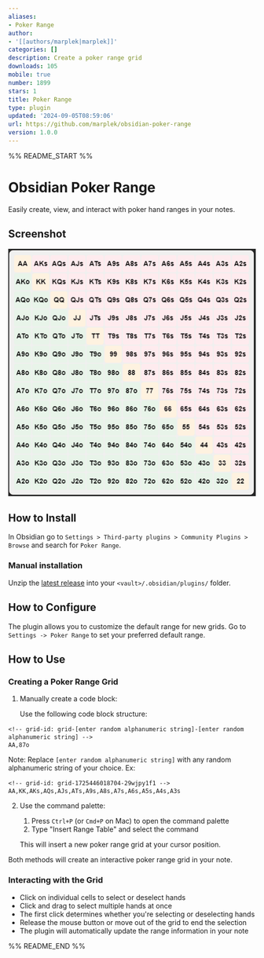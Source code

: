 ```yaml
---
aliases:
- Poker Range
author:
- '[[authors/marplek|marplek]]'
categories: []
description: Create a poker range grid
downloads: 105
mobile: true
number: 1899
stars: 1
title: Poker Range
type: plugin
updated: '2024-09-05T08:59:06'
url: https://github.com/marplek/obsidian-poker-range
version: 1.0.0
---
```


%% README_START %%

# Obsidian Poker Range

Easily create, view, and interact with poker hand ranges in your notes.

## Screenshot

![Poker Range Grid](https://raw.githubusercontent.com/marplek/obsidian-poker-range/HEAD/image/poker-range-grid.gif)

## How to Install

In Obsidian go to `Settings > Third-party plugins > Community Plugins > Browse` and search for `Poker Range`.

### Manual installation

Unzip the [latest release](https://github.com/marplek/obsidian-poker-range/releases/latest) into your `<vault>/.obsidian/plugins/` folder.

## How to Configure

The plugin allows you to customize the default range for new grids. Go to `Settings -> Poker Range` to set your preferred default range.

## How to Use

### Creating a Poker Range Grid

1. Manually create a code block:

    Use the following code block structure:

```poker-range
<!-- grid-id: grid-[enter random alphanumeric string]-[enter random alphanumeric string] -->
AA,87o
```

Note: Replace `[enter random alphanumeric string]` with any random alphanumeric string of your choice.
Ex:

```poker-range
<!-- grid-id: grid-1725446018704-29wjpy1f1 -->
AA,KK,AKs,AQs,AJs,ATs,A9s,A8s,A7s,A6s,A5s,A4s,A3s
```

2. Use the command palette:

    1. Press `Ctrl+P` (or `Cmd+P` on Mac) to open the command palette
    2. Type "Insert Range Table" and select the command

    This will insert a new poker range grid at your cursor position.

Both methods will create an interactive poker range grid in your note.

### Interacting with the Grid

-   Click on individual cells to select or deselect hands
-   Click and drag to select multiple hands at once
-   The first click determines whether you're selecting or deselecting hands
-   Release the mouse button or move out of the grid to end the selection
-   The plugin will automatically update the range information in your note


%% README_END %%